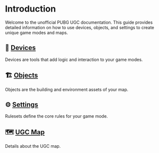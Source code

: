# Introduction

Welcome to the unofficial PUBG UGC documentation. This guide provides detailed information on how to use devices, objects, and settings to create unique game modes and maps.

## 🔧 [Devices](Devices.md)

Devices are tools that add logic and interaction to your game modes.

## 🏗️ [Objects](Objects.md)

Objects are the building and environment assets of your map.

## ⚙️ [Settings](Settings.md)

Rulesets define the core rules for your game mode.

## 🗺️ [UGC Map](ugcMap.md)

Details about the UGC map.
